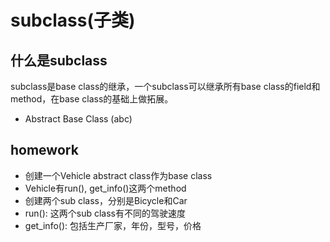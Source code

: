 # subclass(子类)

## 什么是subclass

subclass是base class的继承，一个subclass可以继承所有base class的field和method，在base class的基础上做拓展。


- Abstract Base Class (abc)

## homework
- 创建一个Vehicle abstract class作为base class
- Vehicle有run(), get_info()这两个method
- 创建两个sub class，分别是Bicycle和Car
- run(): 这两个sub class有不同的驾驶速度
- get_info(): 包括生产厂家，年份，型号，价格




